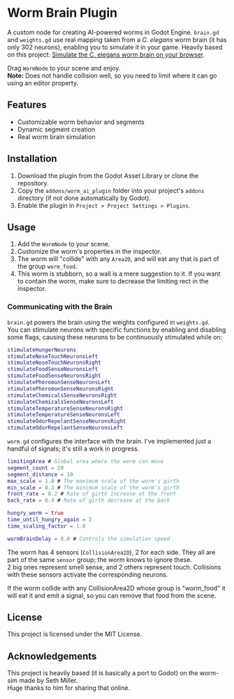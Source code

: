 # Worm Brain Plugin

A custom node for creating AI-powered worms in Godot Engine.
`brain.gd` and `weights.gd` use real mapping taken from a *C. elegans* worm brain (it has only 302 neurons), enabling you to simulate it in your game.
Heavily based on this project: [Simulate the C. elegans worm brain on your browser](https://github.com/heyseth/worm-sim).

Drag `WormNode` to your scene and enjoy.  
**Note:** Does not handle collision well, so you need to limit where it can go using an editor property.

## Features
- Customizable worm behavior and segments
- Dynamic segment creation
- Real worm brain simulation

## Installation
1. Download the plugin from the Godot Asset Library or clone the repository.
2. Copy the `addons/worm_ai_plugin` folder into your project's `addons` directory (if not done automatically by Godot).
3. Enable the plugin in `Project > Project Settings > Plugins`.

## Usage
1. Add the `WormNode` to your scene.
2. Customize the worm's properties in the inspector.
3. The worm will "collide" with any `Area2D`, and will eat any that is part of the group `worm_food`.
4. This worm is stubborn, so a wall is a mere suggestion to it. If you want to contain the worm, make sure to decrease the limiting rect in the inspector.

### Communicating with the Brain
`brain.gd` powers the brain using the weights configured in `weights.gd`.  
You can stimulate neurons with specific functions by enabling and disabling some flags, causing these neurons to be continuously stimulated while on:

```gd
stimulateHungerNeurons
stimulateNoseTouchNeuronsLeft
stimulateNoseTouchNeuronsRight
stimulateFoodSenseNeuronsLeft
stimulateFoodSenseNeuronsRight
stimulatePheromonSenseNeuronsLeft
stimulatePheromonSenseNeuronsRight
stimulateChemicalsSenseNeuronsRight
stimulateChemicalsSenseNeuronsLeft
stimulateTemperatureSenseNeuronsRight
stimulateTemperatureSenseNeuronsLeft
stimulateOdorRepelantSenseNeuronsRight
stimulateOdorRepelantSenseNeuronsLeft
```
`worm.gd` configures the interface with the brain. I've implemented just a handful of signals; it's still a work in progress.

```gd
limitingArea # Global area where the worm can move
segment_count = 20
segment_distance = 10 
max_scale = 1.0 # The maximum scale of the worm's girth
min_scale = 0.3 # The minimum scale of the worm's girth
front_rate = 0.2 # Rate of girth increase at the front
back_rate = 0.4 # Rate of girth decrease at the back

hungry_worm = true
time_until_hungry_again = 2
time_scaling_factor = 1.0

wormBrainDelay = 0.0 # Controls the simulation speed
```

The worm has 4 sensors (`CollisionArea2D`), 2 for each side. They all are part of the same `sensor` group; the worm knows to ignore these.  
2 big ones represent smell sense, and 2 others represent touch. Collisions with these sensors activate the corresponding neurons.

If the worm collide with any CollisionArea2D whose group is "worm_food" it will eat it and emit a signal, so you can remove that food from the scene.

## License
This project is licensed under the MIT License.

## Acknowledgements
This project is heavily based (it is basically a port to Godot) on the worm-sim made by Seth Miller.  
Huge thanks to him for sharing that online.
